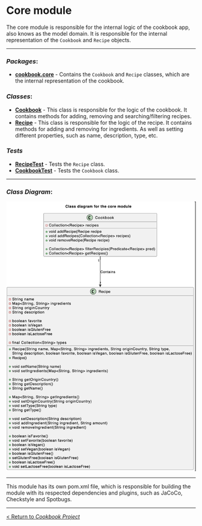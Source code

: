 # __Core module__

The core module is responsible for the internal logic of the cookbook app, also knows as the model domain. It is responsible for the internal representation of the `Cookbook` and `Recipe` objects.

---
### _**Packages**_:
* **[cookbook.core](/cookbook-project/core/src/main/java/cookbook/core/)** - Contains the `Cookbook` and `Recipe` classes, which are the internal representation of the cookbook.

### _**Classes**_:
* **[Cookbook](/cookbook-project/core/src/main/java/cookbook/core/Cookbook.java)** - This class is responsible for the logic of the cookbook. It contains methods for adding, removing and searching/filtering recipes.
* **[Recipe](/cookbook-project/core/src/main/java/cookbook/core/Recipe.java)** - This class is responsible for the logic of the recipe. It contains methods for adding and removing for ingredients. As well as setting different properties, such as name, description, type, etc.

### _**Tests**_  
* **[RecipeTest](/gr2322/cookbook-project/core/src/test/java/cookbook/core/RecipeTest.java)** - Tests the `Recipe` class.
* **[CookbookTest](/gr2322/cookbook-project/core/src/test/java/cookbook/core/CookbookTest.java)** - Tests the `Cookbook` class.

---
### _**Class Diagram**_:
![Class Diagram](../../docs/release3/diagrams/resources/classDiagramCore.png)

---
This module has its own pom.xml file, which is responsible for building the module with its respected dependencies and plugins, such as JaCoCo, Checkstyle and Spotbugs.

---
[< Return to _Cookbook Project_](/cookbook-project/readme.md)





